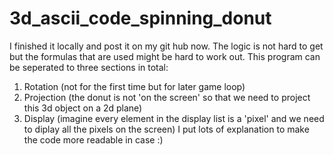 # 3d_ascii_code_spinning_donut
I finished it locally and post it on my git hub now. The logic is not hard to get but the formulas that are used might be hard to work out. 
This program can be seperated to three sections in total:
1. Rotation (not for the first time but for later game loop)
2. Projection (the donut is not 'on the screen' so that we need to project this 3d object on a 2d plane)
3. Display (imagine every element in the display list is a 'pixel' and we need to diplay all the pixels on the screen)
I put lots of explanation to make the code more readable in case :)
